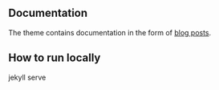 ## Documentation

The theme contains documentation in the form of [blog posts](https://le4ker.github.io/personal-jekyll-theme/blog/index.html).

## How to run locally

jekyll serve
